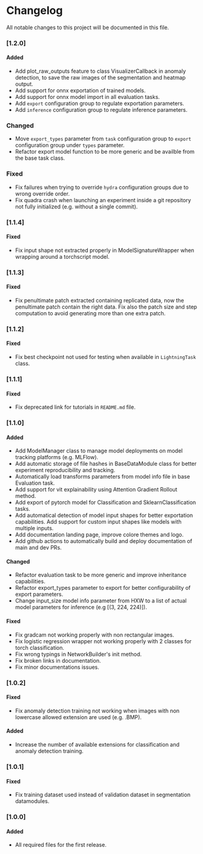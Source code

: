 
# Changelog
All notable changes to this project will be documented in this file.

### [1.2.0]

#### Added

- Add plot_raw_outputs feature to class VisualizerCallback in anomaly detection, to save the raw images of the segmentation and heatmap output.
- Add support for onnx exportation of trained models.
- Add support for onnx model import in all evaluation tasks.
- Add `export` configuration group to regulate exportation parameters.
- Add `inference` configuration group to regulate inference parameters.

### Changed 

- Move `export_types` parameter from `task` configuration group to `export` configuration group under `types` parameter.
- Refactor export model function to be more generic and be availble from the base task class.

### Fixed

- Fix failures when trying to override `hydra` configuration groups due to wrong override order.
- Fix quadra crash when launching an experiment inside a git repository not fully initialized (e.g. without a single commit).

### [1.1.4]

#### Fixed

- Fix input shape not extracted properly in ModelSignatureWrapper when wrapping around a torchscript model.
### [1.1.3]

#### Fixed

- Fix penultimate patch extracted containing replicated data, now the penultimate patch contain the right data. Fix also the patch size and step computation to avoid generating more than one extra patch.

### [1.1.2]

#### Fixed

- Fix best checkpoint not used for testing when available in `LightningTask` class.

### [1.1.1]

#### Fixed

- Fix deprecated link for tutorials in `README.md` file.

### [1.1.0]

#### Added

- Add ModelManager class to manage model deployments on model tracking platforms (e.g. MLFlow).
- Add automatic storage of file hashes in BaseDataModule class for better experiment reproducibility and tracking.
- Automatically load transforms parameters from model info file in base Evaluation task.
- Add support for vit explainability using Attention Gradient Rollout method.
- Add export of pytorch model for Classification and SklearnClassification tasks.
- Add automatical detection of model input shapes for better exportation capabilities. Add support for custom input shapes like models with multiple inputs.
- Add documentation landing page, improve colore themes and logo.
- Add github actions to automatically build and deploy documentation of main and dev PRs.

#### Changed

- Refactor evaluation task to be more generic and improve inheritance capabilities.
- Refactor export_types parameter to export for better configurability of export parameters.
- Change input_size model info parameter from HXW to a list of actual model parameters for inference (e.g [(3, 224, 224)]).

#### Fixed

- Fix gradcam not working properly with non rectangular images.
- Fix logistic regression wrapper not working properly with 2 classes for torch classification.
- Fix wrong typings in NetworkBuilder's init method.
- Fix broken links in documentation.
- Fix minor documentations issues.

### [1.0.2]

#### Fixed

- Fix anomaly detection training not working when images with non lowercase allowed extension are used (e.g. .BMP).

#### Added

- Increase the number of available extensions for classification and anomaly detection training.

### [1.0.1]

#### Fixed

- Fix training dataset used instead of validation dataset in segmentation datamodules.

### [1.0.0]

#### Added

- All required files for the first release.
